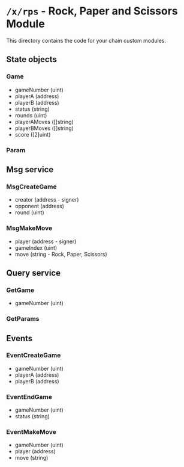 # `/x/rps` - Rock, Paper and Scissors Module

This directory contains the code for your chain custom modules.

## State objects

### Game

- gameNumber (uint)
- playerA (address)
- playerB (address)
- status (string)
- rounds (uint)
- playerAMoves ([]string)
- playerBMoves ([]string)
- score ([2]uint)

### Param



## Msg service

### MsgCreateGame

- creator (address - signer)
- opponent (address)
- round (uint)

### MsgMakeMove

- player (address - signer)
- gameIndex (uint)
- move (string - Rock, Paper, Scissors)

## Query service

### GetGame

- gameNumber (uint)

### GetParams

## Events

### EventCreateGame

- gameNumber (uint)
- playerA (address)
- playerB (address)

### EventEndGame

- gameNumber (uint)
- status (string)

### EventMakeMove

- gameNumber (uint)
- player (address)
- move (string)

